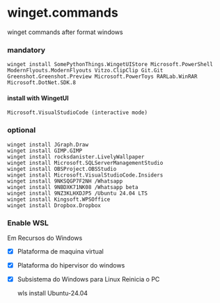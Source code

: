 # winget.commands
winget commands after format windows 

### mandatory
    winget install SomePythonThings.WingetUIStore Microsoft.PowerShell ModernFlyouts.ModernFlyouts Vitzo.ClipClip Git.Git Greenshot.Greenshot.Preview Microsoft.PowerToys RARLab.WinRAR Microsoft.DotNet.SDK.8 
    
#### install with WingetUI 
    Microsoft.VisualStudioCode (interactive mode)
    
### optional
    winget install JGraph.Draw
    winget install GIMP.GIMP
    winget install rocksdanister.LivelyWallpaper
    winget install Microsoft.SQLServerManagementStudio
    winget install OBSProject.OBSStudio
    winget install Microsoft.VisualStudioCode.Insiders
    winget install 9NKSQGP7F2NH /Whatsapp
    winget install 9NBDXK71NK08 /Whatsapp beta
    winget install 9NZ3KLHXDJP5 /Ubuntu 24.04 LTS
    winget install Kingsoft.WPSOffice
    winget install Dropbox.Dropbox


  ### Enable WSL
  Em Recursos do Windows
  - [x] Plataforma de maquina virtual
  - [x]  Plataforma do hipervisor do windows
  - [x]  Subsistema do Windows para Linux
Reinicia o PC

        wls install Ubuntu-24.04
    
